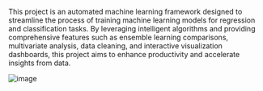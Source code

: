This project is an automated machine learning framework designed to streamline the process of training machine learning models for regression and classification tasks. By leveraging intelligent algorithms and providing comprehensive features such as ensemble learning comparisons, multivariate analysis, data cleaning, and interactive visualization dashboards, this project aims to enhance productivity and accelerate insights from data.


![image](https://github.com/user-attachments/assets/e4a4a12d-1dd2-404d-adf3-d06ec975cada)
